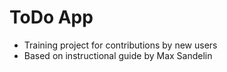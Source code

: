# ToDo App
- Training project for contributions by new users
- Based on instructional guide by Max Sandelin
